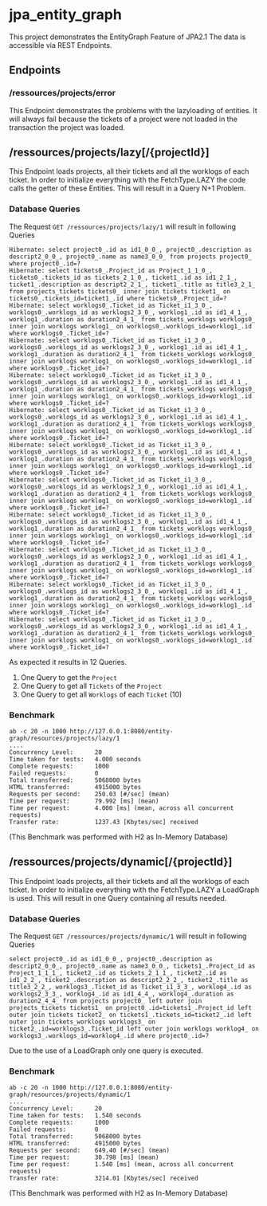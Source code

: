 # jpa_entity_graph
This project demonstrates the EntityGraph Feature of JPA2.1
The data is accessible via REST Endpoints.

## Endpoints
### /ressources/projects/error
This Endpoint demonstrates the problems with the lazyloading of entities.
It will always fail because the tickets of a project were not loaded in the transaction the project was loaded.

## /ressources/projects/lazy[/{projectId}]
This Endpoint loads projects, all their tickets and all the worklogs of each ticket.
In order to initialize everything with the FetchType.LAZY the code calls the getter of these Entities.
This will result in a Query N+1 Problem.

### Database Queries
The Request `GET /ressources/projects/lazy/1` will result in following Queries

    Hibernate: select project0_.id as id1_0_0_, project0_.description as descript2_0_0_, project0_.name as name3_0_0_ from projects project0_ where project0_.id=?
    Hibernate: select tickets0_.Project_id as Project_1_1_0_, tickets0_.tickets_id as tickets_2_1_0_, ticket1_.id as id1_2_1_, ticket1_.description as descript2_2_1_, ticket1_.title as title3_2_1_ from projects_tickets tickets0_ inner join tickets ticket1_ on tickets0_.tickets_id=ticket1_.id where tickets0_.Project_id=?
    Hibernate: select worklogs0_.Ticket_id as Ticket_i1_3_0_, worklogs0_.worklogs_id as worklogs2_3_0_, worklog1_.id as id1_4_1_, worklog1_.duration as duration2_4_1_ from tickets_worklogs worklogs0_ inner join worklogs worklog1_ on worklogs0_.worklogs_id=worklog1_.id where worklogs0_.Ticket_id=?
    Hibernate: select worklogs0_.Ticket_id as Ticket_i1_3_0_, worklogs0_.worklogs_id as worklogs2_3_0_, worklog1_.id as id1_4_1_, worklog1_.duration as duration2_4_1_ from tickets_worklogs worklogs0_ inner join worklogs worklog1_ on worklogs0_.worklogs_id=worklog1_.id where worklogs0_.Ticket_id=?
    Hibernate: select worklogs0_.Ticket_id as Ticket_i1_3_0_, worklogs0_.worklogs_id as worklogs2_3_0_, worklog1_.id as id1_4_1_, worklog1_.duration as duration2_4_1_ from tickets_worklogs worklogs0_ inner join worklogs worklog1_ on worklogs0_.worklogs_id=worklog1_.id where worklogs0_.Ticket_id=?
    Hibernate: select worklogs0_.Ticket_id as Ticket_i1_3_0_, worklogs0_.worklogs_id as worklogs2_3_0_, worklog1_.id as id1_4_1_, worklog1_.duration as duration2_4_1_ from tickets_worklogs worklogs0_ inner join worklogs worklog1_ on worklogs0_.worklogs_id=worklog1_.id where worklogs0_.Ticket_id=?
    Hibernate: select worklogs0_.Ticket_id as Ticket_i1_3_0_, worklogs0_.worklogs_id as worklogs2_3_0_, worklog1_.id as id1_4_1_, worklog1_.duration as duration2_4_1_ from tickets_worklogs worklogs0_ inner join worklogs worklog1_ on worklogs0_.worklogs_id=worklog1_.id where worklogs0_.Ticket_id=?
    Hibernate: select worklogs0_.Ticket_id as Ticket_i1_3_0_, worklogs0_.worklogs_id as worklogs2_3_0_, worklog1_.id as id1_4_1_, worklog1_.duration as duration2_4_1_ from tickets_worklogs worklogs0_ inner join worklogs worklog1_ on worklogs0_.worklogs_id=worklog1_.id where worklogs0_.Ticket_id=?
    Hibernate: select worklogs0_.Ticket_id as Ticket_i1_3_0_, worklogs0_.worklogs_id as worklogs2_3_0_, worklog1_.id as id1_4_1_, worklog1_.duration as duration2_4_1_ from tickets_worklogs worklogs0_ inner join worklogs worklog1_ on worklogs0_.worklogs_id=worklog1_.id where worklogs0_.Ticket_id=?
    Hibernate: select worklogs0_.Ticket_id as Ticket_i1_3_0_, worklogs0_.worklogs_id as worklogs2_3_0_, worklog1_.id as id1_4_1_, worklog1_.duration as duration2_4_1_ from tickets_worklogs worklogs0_ inner join worklogs worklog1_ on worklogs0_.worklogs_id=worklog1_.id where worklogs0_.Ticket_id=?
    Hibernate: select worklogs0_.Ticket_id as Ticket_i1_3_0_, worklogs0_.worklogs_id as worklogs2_3_0_, worklog1_.id as id1_4_1_, worklog1_.duration as duration2_4_1_ from tickets_worklogs worklogs0_ inner join worklogs worklog1_ on worklogs0_.worklogs_id=worklog1_.id where worklogs0_.Ticket_id=?
    Hibernate: select worklogs0_.Ticket_id as Ticket_i1_3_0_, worklogs0_.worklogs_id as worklogs2_3_0_, worklog1_.id as id1_4_1_, worklog1_.duration as duration2_4_1_ from tickets_worklogs worklogs0_ inner join worklogs worklog1_ on worklogs0_.worklogs_id=worklog1_.id where worklogs0_.Ticket_id=?

As expected it results in 12 Queries.
1. One Query to get the `Project`
2. One Query to get all `Tickets` of the `Project`
3. One Query to get all `Worklogs` of each `Ticket` (10)

### Benchmark
    ab -c 20 -n 1000 http://127.0.0.1:8080/entity-graph/resources/projects/lazy/1
    ....
    Concurrency Level:      20
    Time taken for tests:   4.000 seconds
    Complete requests:      1000
    Failed requests:        0
    Total transferred:      5068000 bytes
    HTML transferred:       4915000 bytes
    Requests per second:    250.03 [#/sec] (mean)
    Time per request:       79.992 [ms] (mean)
    Time per request:       4.000 [ms] (mean, across all concurrent requests)
    Transfer rate:          1237.43 [Kbytes/sec] received
(This Benchmark was performed with H2 as In-Memory Database)

## /ressources/projects/dynamic[/{projectId}]
This Endpoint loads projects, all their tickets and all the worklogs of each ticket.
In order to initialize everything with the FetchType.LAZY a LoadGraph is used.
This will result in one Query containing all results needed.

### Database Queries
The Request `GET /ressources/projects/dynamic/1` will result in following Queries

    select project0_.id as id1_0_0_, project0_.description as descript2_0_0_, project0_.name as name3_0_0_, tickets1_.Project_id as Project_1_1_1_, ticket2_.id as tickets_2_1_1_, ticket2_.id as id1_2_2_, ticket2_.description as descript2_2_2_, ticket2_.title as title3_2_2_, worklogs3_.Ticket_id as Ticket_i1_3_3_, worklog4_.id as worklogs2_3_3_, worklog4_.id as id1_4_4_, worklog4_.duration as duration2_4_4_ from projects project0_ left outer join projects_tickets tickets1_ on project0_.id=tickets1_.Project_id left outer join tickets ticket2_ on tickets1_.tickets_id=ticket2_.id left outer join tickets_worklogs worklogs3_ on ticket2_.id=worklogs3_.Ticket_id left outer join worklogs worklog4_ on worklogs3_.worklogs_id=worklog4_.id where project0_.id=?
    
Due to the use of a LoadGraph only one query is executed.

### Benchmark
    ab -c 20 -n 1000 http://127.0.0.1:8080/entity-graph/resources/projects/dynamic/1
    ....
    Concurrency Level:      20
    Time taken for tests:   1.540 seconds
    Complete requests:      1000
    Failed requests:        0
    Total transferred:      5068000 bytes
    HTML transferred:       4915000 bytes
    Requests per second:    649.40 [#/sec] (mean)
    Time per request:       30.798 [ms] (mean)
    Time per request:       1.540 [ms] (mean, across all concurrent requests)
    Transfer rate:          3214.01 [Kbytes/sec] received
(This Benchmark was performed with H2 as In-Memory Database)